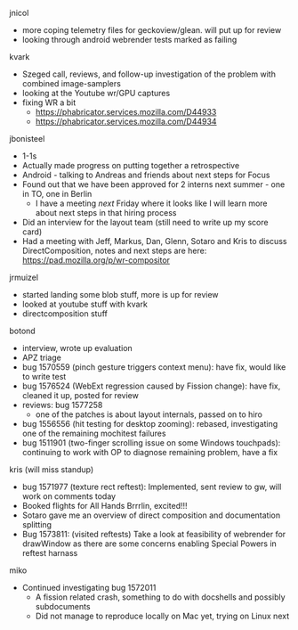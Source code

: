 jnicol
  * more coping telemetry files for geckoview/glean. will put up for review
  * looking through android webrender tests marked as failing

kvark
  * Szeged call, reviews, and follow-up investigation of the problem with combined image-samplers
  * looking at the Youtube wr/GPU captures
  * fixing WR a bit
    * https://phabricator.services.mozilla.com/D44933
    * https://phabricator.services.mozilla.com/D44934

jbonisteel
  * 1-1s
  * Actually made progress on putting together a retrospective
  * Android - talking to Andreas and friends about next steps for Focus
  * Found out that we have been approved for 2 interns next summer - one in TO, one in Berlin
    * I have a meeting *next* Friday where it looks like I will learn more about next steps in that hiring process
  * Did an interview for the layout team (still need to write up my score card)
  * Had a meeting with Jeff, Markus, Dan, Glenn, Sotaro and Kris to discuss DirectComposition, notes and next steps are here: https://pad.mozilla.org/p/wr-compositor

jrmuizel
  * started landing some blob stuff, more is up for review
  * looked at youtube stuff with kvark
  * directcomposition stuff

botond
  * interview, wrote up evaluation 
  * APZ triage 
  * bug 1570559 (pinch gesture triggers context menu): have fix, would like to write test 
  * bug 1576524 (WebExt regression caused by Fission change): have fix, cleaned it up, posted for review 
  * reviews: bug 1577258 
    * one of the patches is about layout internals, passed on to hiro 
  * bug 1556556 (hit testing for desktop zooming): rebased, investigating one of the remaining mochitest failures 
  * bug 1511901 (two-finger scrolling issue on some Windows touchpads): continuing to work with OP to diagnose remaining problem, have a fix

kris (will miss standup)
  * bug 1571977 (texture rect reftest): Implemented, sent review to gw, will work on comments today
  * Booked flights for All Hands Brrrlin, excited!!!
  * Sotaro gave me an overview of direct composition and documentation splitting
  * Bug 1573811: (visited reftests) Take a look at feasibility of webrender for drawWindow as there are some concerns enabling Special Powers in reftest harnass

miko
  * Continued investigating bug 1572011
    * A fission related crash, something to do with docshells and possibly subdocuments
    * Did not manage to reproduce locally on Mac yet, trying on Linux next
